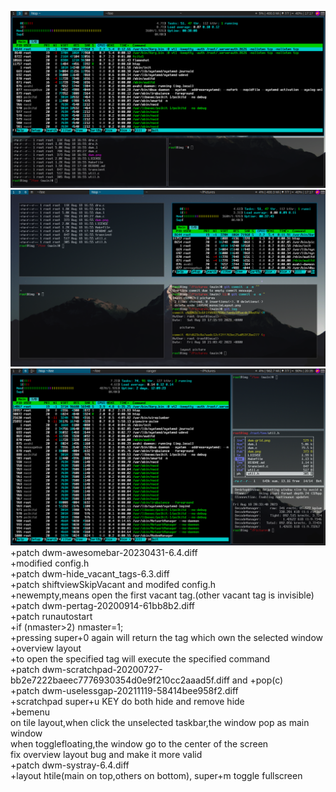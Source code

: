 ![dwm-6.4-htile-layout](https://github.com/silence-life/pictures/blob/main/htileLayout.png)  
![dwm-6.4-overview-layout](https://github.com/silence-life/pictures/blob/main/overviewLayout.png)  
![dwm-6.4-vtile-layout](https://github.com/silence-life/pictures/blob/main/vtileLayout.png)  
      +patch dwm-awesomebar-20230431-6.4.diff  
      +modified config.h  
      +patch dwm-hide_vacant_tags-6.3.diff  
      +patch shiftviewSkipVacant and modifed config.h  
      +newempty,means open the first vacant tag.(other vacant tag is invisible)  
      +patch dwm-pertag-20200914-61bb8b2.diff  
      +patch runautostart  
      +if (nmaster>2) nmaster=1;  
      +pressing super+0 again will return the tag which own the selected window  
      +overview layout  
      +to open the specified tag will execute the specified command  
      +patch dwm-scratchpad-20200727-bb2e7222baeec7776930354d0e9f210cc2aaad5f.diff and +pop(c)  
      +patch dwm-uselessgap-20211119-58414bee958f2.diff  
      +scratchpad super+u KEY do both hide and remove hide  
      +bemenu  
      on tile layout,when click the unselected taskbar,the window pop as main window  
      when togglefloating,the window go to the center of the screen  
      fix overview layout bug and make it more valid  
      +patch dwm-systray-6.4.diff  
      +layout htile(main on top,others on bottom), super+m toggle fullscreen  
